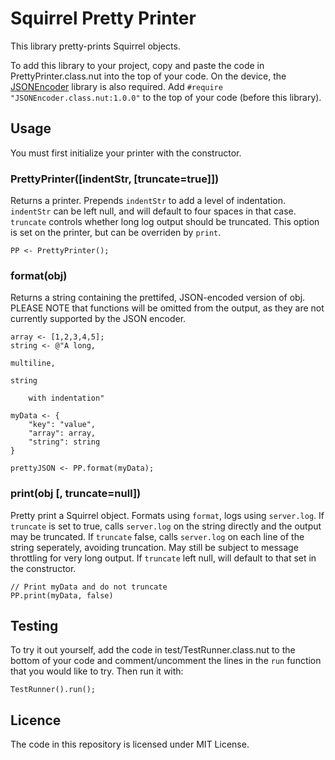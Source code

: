 # Squirrel Pretty Printer

This library pretty-prints Squirrel objects.

To add this library to your project, copy and paste the code in
PrettyPrinter.class.nut into the top of your code.  On the device, the
[JSONEncoder](https://github.com/electricimp/JSONEncoder) library is also
required.  Add `#require "JSONEncoder.class.nut:1.0.0"` to the top of your code
(before this library).

## Usage

You must first initialize your printer with the constructor.

### PrettyPrinter([indentStr, [truncate=true]])

Returns a printer.  Prepends `indentStr` to add a level of indentation.
`indentStr` can be left null, and will default to four spaces in that case.
`truncate` controls whether long log output should be truncated.  This option is
set on the printer, but can be overriden by `print`.

```squirrel
PP <- PrettyPrinter();
```

### format(obj)

Returns a string containing the prettifed, JSON-encoded version of obj.  PLEASE
NOTE that functions will be omitted from the output, as they are not currently
supported by the JSON encoder.

```squirrel
array <- [1,2,3,4,5];
string <- @"A long,

multiline,

string

    with indentation"

myData <- {
    "key": "value",
    "array": array,
    "string": string
}

prettyJSON <- PP.format(myData);
```

### print(obj [, truncate=null])

Pretty print a Squirrel object.  Formats using `format`, logs using
`server.log`.  If `truncate` is set to true, calls `server.log` on the string
directly and the output may be truncated.  If `truncate` false, calls
`server.log` on each line of the string seperately, avoiding truncation.  May
still be subject to message throttling for very long output.  If `truncate` left
null, will default to that set in the constructor.

```squirrel
// Print myData and do not truncate
PP.print(myData, false)
```

## Testing

To try it out yourself, add the code in test/TestRunner.class.nut to the bottom
of your code and comment/uncomment the lines in the `run` function that you
would like to try.  Then run it with:

```squirrel
TestRunner().run();
```

## Licence

The code in this repository is licensed under MIT License.

